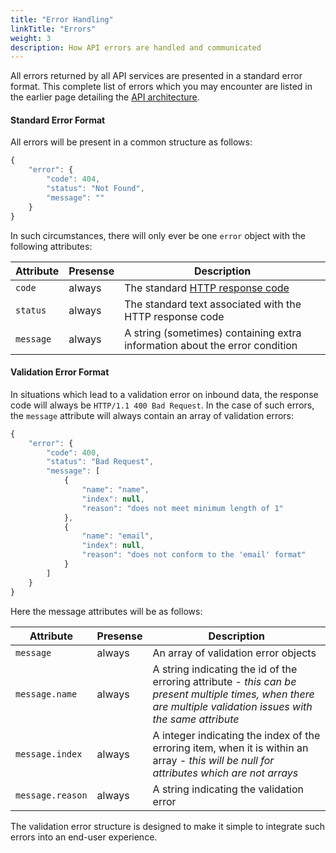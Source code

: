 ```yaml
---
title: "Error Handling"
linkTitle: "Errors"
weight: 3
description: How API errors are handled and communicated
---
```


All errors returned by all API services are presented in a standard error format. This complete list of errors which you may encounter are listed in the earlier page detailing the [API architecture](/docs/api-conventions/architecture/#api-responses).

#### Standard Error Format

All errors will be present in a common structure as follows:

```js
{
    "error": {
        "code": 404,
        "status": "Not Found",
        "message": ""
    }
}
```

In such circumstances, there will only ever be one `error` object with the following attributes:

Attribute | Presense | Description
--- | --- | ---
`code` | <div class="stamp">always</div> | The standard [HTTP response code](https://en.wikipedia.org/wiki/List_of_HTTP_status_codes)
`status` | <div class="stamp">always</div> | The standard text associated with the HTTP response code
`message` | <div class="stamp">always</div> | A string (sometimes) containing extra information about the error condition

#### Validation Error Format

In situations which lead to a validation error on inbound data, the response code will always be `HTTP/1.1 400 Bad Request`. In the case of such errors, the `message` attribute will always contain an array of validation errors:

```js
{
    "error": {
        "code": 400,
        "status": "Bad Request",
        "message": [
            {
                "name": "name",
                "index": null,
                "reason": "does not meet minimum length of 1"
            },
            {
                "name": "email",
                "index": null,
                "reason": "does not conform to the 'email' format"
            }
        ]
    }
}
```

Here the message attributes will be as follows:

Attribute | Presense | Description
--- | --- | ---
`message` | <div class="stamp">always</div> | An array of validation error objects
`message.name` | <div class="stamp">always</div> | A string indicating the id of the erroring attribute - _this can be present multiple times, when there are multiple validation issues with the same attribute_
`message.index` | <div class="stamp">always</div> | A integer indicating the index of the erroring item, when it is within an array - _this will be null for attributes which are not arrays_
`message.reason` | <div class="stamp">always</div> | A string indicating the validation error

The validation error structure is designed to make it simple to integrate such errors into an end-user experience.
